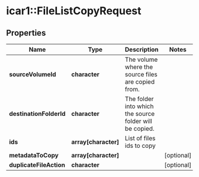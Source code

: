 # icar1::FileListCopyRequest


## Properties
Name | Type | Description | Notes
------------ | ------------- | ------------- | -------------
**sourceVolumeId** | **character** | The volume where the source files are copied from. | 
**destinationFolderId** | **character** | The folder into which the source folder will be copied. | 
**ids** | **array[character]** | List of files ids to copy | 
**metadataToCopy** | **array[character]** |  | [optional] 
**duplicateFileAction** | **character** |  | [optional] 


